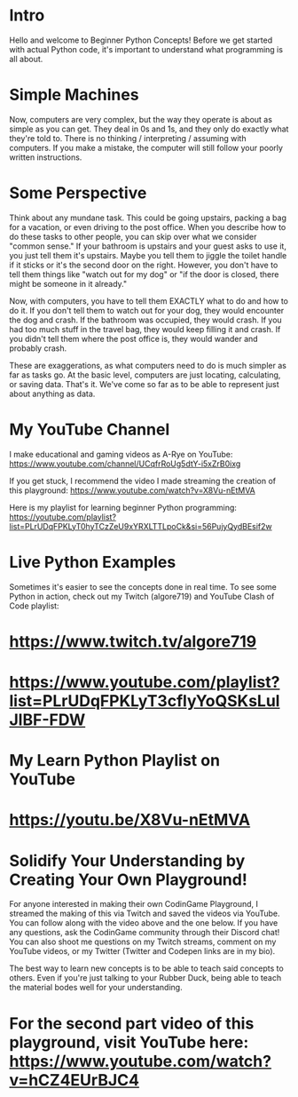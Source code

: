 # Intro

Hello and welcome to Beginner Python Concepts! Before we get started with actual Python code, it's important to understand what programming is all about.

# Simple Machines

Now, computers are very complex, but the way they operate is about as simple as you can get. They deal in 0s and 1s, and they only do exactly what they're told
to. There is no thinking / interpreting / assuming with computers. If you make a mistake, the computer will still follow your poorly written instructions. 

# Some Perspective

Think about any mundane task. This could be going upstairs, packing a bag for a vacation, or even driving to the post office. When you describe how to
do these tasks to other people, you can skip over what we consider "common sense." If your bathroom is upstairs and your guest asks to use it, you just tell them
it's upstairs. Maybe you tell them to jiggle the toilet handle if it sticks or it's the second door on the right. However, you don't have to tell them things
like "watch out for my dog" or "if the door is closed, there might be someone in it already." 

Now, with computers, you have to tell them EXACTLY what to do and how to do it. If you don't tell them to watch out for your dog, they would encounter the dog 
and crash. If the bathroom was occupied, they would crash. If you had too much stuff in the travel bag, they would keep filling it and crash. If you didn't 
tell them where the post office is, they would wander and probably crash. 

These are exaggerations, as what computers need to do is much simpler as far as tasks go. At the basic level, computers are just locating, calculating, or saving
data. That's it. We've come so far as to be able to represent just about anything as data.

# My YouTube Channel 

I make educational and gaming videos as A-Rye on YouTube: https://www.youtube.com/channel/UCqfrRoUg5dtY-i5xZrB0ixg

If you get stuck, I recommend the video I made streaming the creation of this playground: https://www.youtube.com/watch?v=X8Vu-nEtMVA

Here is my playlist for learning beginner Python programming: https://youtube.com/playlist?list=PLrUDqFPKLyT0hyTCzZeU9xYRXLTTLpoCk&si=56PujyQydBEsif2w

# Live Python Examples

Sometimes it's easier to see the concepts done in real time. To see some Python in action, check out my Twitch (algore719) and YouTube Clash of Code playlist: 
# https://www.twitch.tv/algore719
# https://www.youtube.com/playlist?list=PLrUDqFPKLyT3cflyYoQSKsLulJlBF-FDW

# My Learn Python Playlist on YouTube

# https://youtu.be/X8Vu-nEtMVA

# Solidify Your Understanding by Creating Your Own Playground!

For anyone interested in making their own CodinGame Playground, I streamed the making of this via Twitch and saved the videos via YouTube. You can follow 
along with the video above and the one below. If you have any questions, ask the CodinGame community through their Discord chat! You can also shoot me questions on my Twitch
streams, comment on my YouTube videos, or my Twitter (Twitter and Codepen links are in my bio). 

The best way to learn new concepts is to be able to teach said concepts to others. Even if you're just talking to your Rubber Duck, being able to teach the 
material bodes well for your understanding.  



# For the second part video of this playground, visit YouTube here: https://www.youtube.com/watch?v=hCZ4EUrBJC4
